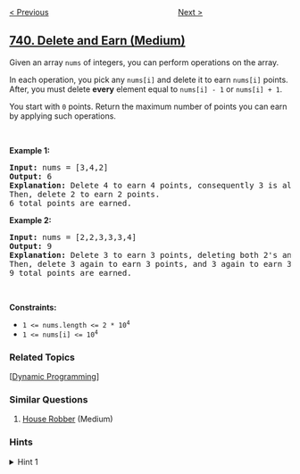 <!--|This file generated by command(leetcode description); DO NOT EDIT.    |-->
<!--+----------------------------------------------------------------------+-->
<!--|@author    openset <openset.wang@gmail.com>                           |-->
<!--|@link      https://github.com/openset                                 |-->
<!--|@home      https://github.com/openset/leetcode                        |-->
<!--+----------------------------------------------------------------------+-->

[< Previous](../daily-temperatures "Daily Temperatures")
　　　　　　　　　　　　　　　　
[Next >](../cherry-pickup "Cherry Pickup")

## [740. Delete and Earn (Medium)](https://leetcode.com/problems/delete-and-earn "删除并获得点数")

<p>Given an array <code>nums</code> of integers, you can perform operations on the array.</p>

<p>In each operation, you pick any <code>nums[i]</code> and delete it to earn <code>nums[i]</code> points. After, you must delete <b>every</b> element equal to <code>nums[i] - 1</code> or <code>nums[i] + 1</code>.</p>

<p>You start with <code>0</code> points. Return the maximum number of points you can earn by applying such operations.</p>

<p>&nbsp;</p>
<p><strong>Example 1:</strong></p>

<pre>
<strong>Input:</strong> nums = [3,4,2]
<strong>Output:</strong> 6
<strong>Explanation:</strong> Delete 4 to earn 4 points, consequently 3 is also deleted.
Then, delete 2 to earn 2 points.
6 total points are earned.
</pre>

<p><strong>Example 2:</strong></p>

<pre>
<strong>Input:</strong> nums = [2,2,3,3,3,4]
<strong>Output:</strong> 9
<strong>Explanation:</strong> Delete 3 to earn 3 points, deleting both 2&#39;s and the 4.
Then, delete 3 again to earn 3 points, and 3 again to earn 3 points.
9 total points are earned.
</pre>

<p>&nbsp;</p>
<p><strong>Constraints:</strong></p>

<ul>
	<li><code>1 &lt;= nums.length &lt;= 2 * 10<sup>4</sup></code></li>
	<li><code>1 &lt;= nums[i] &lt;= 10<sup>4</sup></code></li>
</ul>

### Related Topics
  [[Dynamic Programming](../../tag/dynamic-programming/README.md)]

### Similar Questions
  1. [House Robber](../house-robber) (Medium)

### Hints
<details>
<summary>Hint 1</summary>
If you take a number, you might as well take them all.  Keep track of what the value is of the subset of the input with maximum M when you either take or don't take M.
</details>
